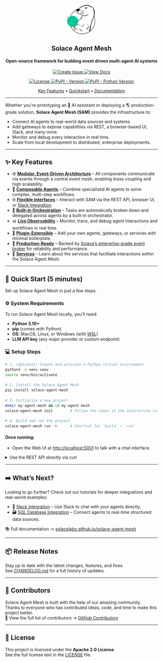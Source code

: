 <p align="center">
  <img src="./docs/static/img/logo.png" alt="Solace Agent Mesh Logo" width="100"/>
</p>
<h2 align="center">
  Solace Agent Mesh
</h2>
<h4 align="center">Open-source framework for building event driven multi-agent AI systems</h3>

<p align="center">
  <a href="https://github.com/SolaceLabs/solace-agent-mesh/issues/new" target="_blank">
    <img src="https://img.shields.io/badge/Create-Issue-blue?style=for-the-badge" alt="Create Issue">
  </a>
  <a href="https://solacelabs.github.io/solace-agent-mesh/docs/documentation/getting-started/introduction/" target="_blank">
    <img src="https://img.shields.io/badge/View-Docs-green?style=for-the-badge" alt="View Docs">
  </a>
</p>
<p align="center">
  <a href="https://github.com/SolaceLabs/solace-agent-mesh/blob/main/LICENSE">
    <img src="https://img.shields.io/github/license/SolaceLabs/solace-agent-mesh" alt="License">
  </a>
  <a href="https://pypi.org/project/solace-agent-mesh">
    <img src="https://img.shields.io/pypi/v/solace-agent-mesh.svg" alt="PyPI - Version">
  </a>
  <a href="https://pypi.org/project/solace-agent-mesh">
    <img src="https://img.shields.io/pypi/pyversions/solace-agent-mesh.svg" alt="PyPI - Python Version">
  </a>
</p>
<p align="center">
    <a href="#-key-features">Key Features</a> •
    <a href="#-quick-start-5-minutes">Quickstart</a> •
    <a href="https://solacelabs.github.io/solace-agent-mesh/docs/documentation/getting-started/introduction/">Documentation</a>
</p>


---

Whether you're prototyping an 🤖 AI assistant or deploying a 🌎 production-grade solution, **Solace Agent Mesh (SAM)** provides the infrastructure to:
  - Connect AI agents to real-world data sources and systems.
  - Add gateways to expose capabilities via REST, a browser-based UI, Slack, and many more.
  - Monitor and debug every interaction in real time.
  - Scale from local development to distributed, enterprise deployments.

---

## ✨ Key Features 
- ⚙️ **[Modular, Event-Driven Architecture](https://solacelabs.github.io/solace-agent-mesh/docs/documentation/getting-started/component-overview)** – All components communicate via events through a central event mesh, enabling loose coupling and high scalability.
- 🤖 **[Composable Agents](https://solacelabs.github.io/solace-agent-mesh/docs/documentation/concepts/agents)** – Combine specialized AI agents to solve complex, multi-step workflows.
- 🌐 **[Flexible Interfaces](https://solacelabs.github.io/solace-agent-mesh/docs/documentation/concepts/gateways)** – Interact with SAM via the REST API, browser UI, or [Slack Integration](https://solacelabs.github.io/solace-agent-mesh/docs/documentation/tutorials/slack-integration).
- 🧠 **[Built-in Orchestration](https://solacelabs.github.io/solace-agent-mesh/docs/documentation/concepts/orchestrator)** – Tasks are automatically broken down and delegated across agents by a built-in orchestrator.
- 📊 **[Live Observability](https://solacelabs.github.io/solace-agent-mesh/docs/documentation/deployment/observability)** – Monitor, trace, and debug agent interactions and workflows in real time. <!-- 🔗 Missing link -->
- 🧩 **[Plugin-Extensible](https://solacelabs.github.io/solace-agent-mesh/docs/documentation/concepts/plugins)** – Add your own agents, gateways, or services with minimal boilerplate.
- 🏢 **[Production-Ready](https://solacelabs.github.io/solace-agent-mesh/docs/documentation/deployment/deploy)** – Backed by [Solace’s enterprise-grade event broker](https://solace.com/products/event-broker/) for reliability and performance.
- 🔧 **[Services](https://solacelabs.github.io/solace-agent-mesh/docs/documentation/concepts/services)** – Learn about the services that facilitate interactions within the Solace Agent Mesh.

---

## 🚀 Quick Start (5 minutes)

Set up Solace Agent Mesh in just a few steps.

### ⚙️ System Requirements

To run Solace Agent Mesh locally, you’ll need:

- **Python 3.10+**
- **pip** (comes with Python)
- **OS**: MacOS, Linux, or Windows (with [WSL](https://learn.microsoft.com/en-us/windows/wsl/))
- **LLM API key** (any major provider or custom endpoint)

### 💻 Setup Steps

```bash
# 1. (Optional) Create and activate a Python virtual environment
python3 -m venv venv
source venv/bin/activate

# 2. Install the Solace Agent Mesh
pip install solace-agent-mesh

# 3. Initialize a new project
mkdir my-agent-mesh && cd my-agent-mesh
solace-agent-mesh init        # Follow the steps in the interactive init

# 4. Build and run the project
solace-agent-mesh run -b      # Shortcut for `build` + `run`
```

#### Once running:

- Open the Web UI at [http://localhost:5001](http://localhost:5001) to talk with a chat interface.
<details>
  <summary>Use the REST API directly via curl</summary>

  ```bash
  curl --location 'http://127.0.0.1:5050/api/v1/request' \
    --form 'prompt="What is the capital of France?"' \
    --form 'stream="false"'
  ```

</details>


---

## ➡️ What’s Next?

Looking to go further? Check out our tutorials for deeper integrations and real-world examples:

- 💬 [Slack Integration](https://solacelabs.github.io/solace-agent-mesh/docs/documentation/tutorials/slack-integration) – Use Slack to chat with your agents directly.
- 🗃️ [SQL Database Integration](https://solacelabs.github.io/solace-agent-mesh/docs/documentation/tutorials/sql-database) – Connect agents to real-time structured data sources.

📚 Full documentation → [solacelabs.github.io/solace-agent-mesh](https://solacelabs.github.io/solace-agent-mesh)

---

## 📦 Release Notes

Stay up to date with the latest changes, features, and fixes.  
See [CHANGELOG.md](CHANGELOG.md) for a full history of updates.

---

## 👥 Contributors

Solace Agent Mesh is built with the help of our amazing community.  
Thanks to everyone who has contributed ideas, code, and time to make this project better.  
👀 View the full list of contributors → [GitHub Contributors](https://github.com/SolaceLabs/solace-agent-mesh/graphs/contributors)

---

## 📄 License

This project is licensed under the **Apache 2.0 License**.  
See the full license text in the [LICENSE](LICENSE) file.

